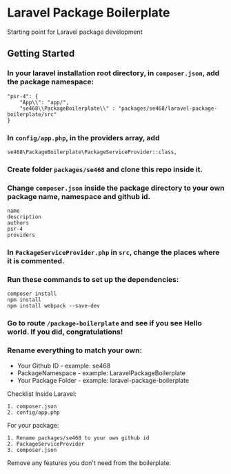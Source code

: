 # Laravel Package Boilerplate
Starting point for Laravel package development

## Getting Started

### In your laravel installation root directory, in `composer.json`, add the package namespace: 

```
"psr-4": {
    "App\\": "app/",
    "se468\\PackageBoilerplate\\" : "packages/se468/laravel-package-boilerplate/src"
}
```

### In `config/app.php`, in the providers array, add 
```
se468\PackageBoilerplate\PackageServiceProvider::class,
```

### Create folder `packages/se468` and clone this repo inside it.

### Change `composer.json` inside the package directory to your own package name, namespace and github id.
```
name
description
authors
psr-4
providers
```

### In `PackageServiceProvider.php` in `src`, change the places where it is commented.

### Run these commands to set up the dependencies:
```
composer install
npm install
npm install webpack --save-dev
```

### Go to route `/package-boilerplate` and see if you see Hello world. If you did, congratulations!

### Rename everything to match your own:
* Your Github ID - example: se468
* PackageNamespace - example: LaravelPackageBoilerplate
* Your Package Folder - example: laravel-package-boilerplate

Checklist
Inside Laravel: 
```
1. composer.json
2. config/app.php
```

For your package:
```
1. Rename packages/se468 to your own github id
2. PackageServiceProvider
3. composer.json
```

Remove any features you don't need from the boilerplate.



